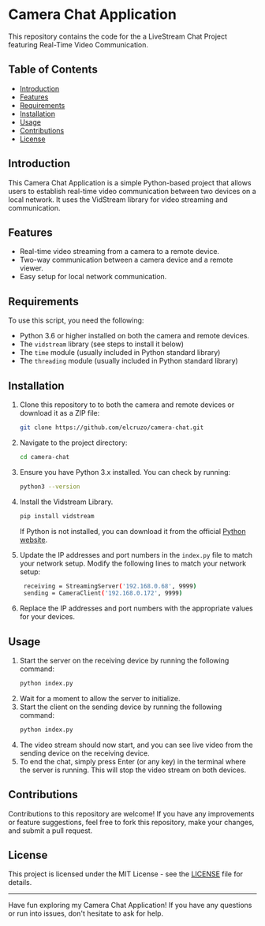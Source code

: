 # Camera Chat Application

This repository contains the code for the a LiveStream Chat Project featuring Real-Time Video Communication.

## Table of Contents

- [Introduction](#introduction)
- [Features](#features)
- [Requirements](#requirements)
- [Installation](#installation)
- [Usage](#usage)
- [Contributions](#contributions)
- [License](#license)

## Introduction

This Camera Chat Application is a simple Python-based project that allows users to establish real-time video communication between two devices on a local network. It uses the VidStream library for video streaming and communication.

## Features

- Real-time video streaming from a camera to a remote device.
- Two-way communication between a camera device and a remote viewer.
- Easy setup for local network communication.

## Requirements

To use this script, you need the following:

- Python 3.6 or higher installed on both the camera and remote devices.
- The `vidstream` library (see steps to install it below)
- The `time` module (usually included in Python standard library)
- The `threading` module (usually included in Python standard library)

## Installation

1. Clone this repository to to both the camera and remote devices or download it as a ZIP file:

   ```bash
   git clone https://github.com/elcruzo/camera-chat.git
   ```
2. Navigate to the project directory:

   ```bash
   cd camera-chat
   ```
3. Ensure you have Python 3.x installed. You can check by running:

   ```bash
   python3 --version
   ```
4. Install the Vidstream Library.

   ```bash
   pip install vidstream
   ```

   If Python is not installed, you can download it from the official [Python website](https://www.python.org/downloads/).

5. Update the IP addresses and port numbers in the `index.py` file to match your network setup. Modify the following lines to match your network setup:

   ```bash
    receiving = StreamingServer('192.168.0.68', 9999)
    sending = CameraClient('192.168.0.172', 9999)
   ```
6. Replace the IP addresses and port numbers with the appropriate values for your devices.


## Usage

1. Start the server on the receiving device by running the following command:
   ```bash
   python index.py
   ```
2. Wait for a moment to allow the server to initialize.
3. Start the client on the sending device by running the following command:
   ```bash
   python index.py
   ```
4. The video stream should now start, and you can see live video from the sending device on the receiving device.
5. To end the chat, simply press Enter (or any key) in the terminal where the server is running. This will stop the video stream on both devices.

## Contributions

Contributions to this repository are welcome! If you have any improvements or feature suggestions, feel free to fork this repository, make your changes, and submit a pull request.

## License

This project is licensed under the MIT License - see the [LICENSE](LICENSE) file for details.

---

Have fun exploring my Camera Chat Application! If you have any questions or run into issues, don't hesitate to ask for help.

   
